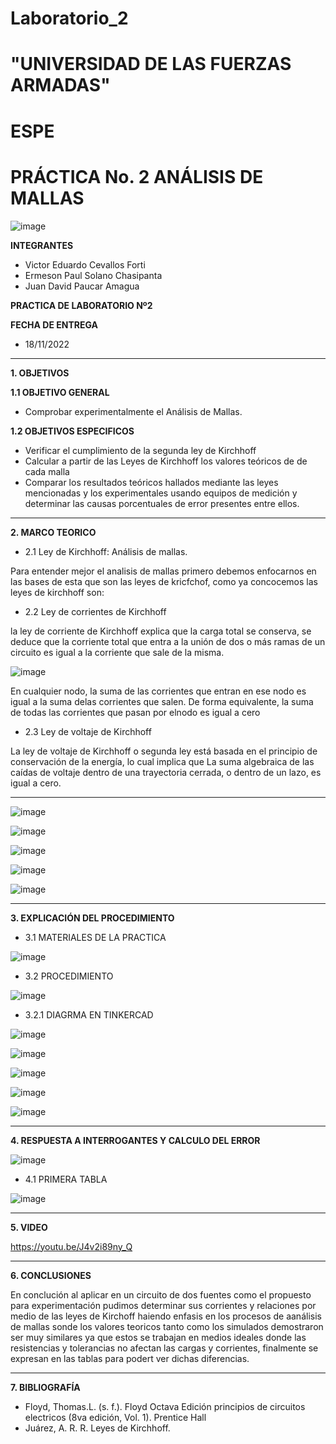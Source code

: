 # Laboratorio_2

# "UNIVERSIDAD DE LAS FUERZAS ARMADAS"
# ESPE
# PRÁCTICA No. 2 ANÁLISIS DE MALLAS

![image](https://user-images.githubusercontent.com/116772918/200762591-a164d8db-c02e-4269-8bb4-0bc4c810d79f.png)

**INTEGRANTES**
 
* Victor Eduardo Cevallos Forti
* Ermeson Paul Solano Chasipanta
* Juan David Paucar Amagua


**PRACTICA DE LABORATORIO Nº2**

**FECHA DE ENTREGA**
* 18/11/2022
--------------------------------------------------------------------------------------------------------------------------------------------------------------------------------------

**1. OBJETIVOS**

**1.1  OBJETIVO GENERAL**

* Comprobar experimentalmente el Análisis de Mallas.

**1.2  OBJETIVOS ESPECIFICOS**

* Verificar el cumplimiento de la segunda  ley de Kirchhoff
* Calcular a partir de las Leyes de Kirchhoff los valores teóricos de de cada malla
* Comparar los resultados teóricos hallados mediante las leyes mencionadas y los experimentales usando equipos de medición y determinar las causas porcentuales de error presentes entre ellos. 

--------------------------------------------------------------------------------------------------------------------------------------------------------------------------------------
**2. MARCO TEORICO**

* 2.1 Ley de Kirchhoff: Análisis de mallas.
 
Para entender mejor el analisis de mallas primero debemos enfocarnos en las bases de esta que son las  leyes de kricfchof, como ya concocemos las  leyes  de kirchhoff son:

* 2.2 Ley de corrientes de Kirchhoff

la ley de corriente de Kirchhoff explica que la carga total se conserva, se deduce que la corriente total que entra a la unión de dos o más ramas de un circuito es igual a la corriente que sale de la misma.

![image](https://user-images.githubusercontent.com/116772918/200897862-25d18d7c-8a4c-4fd5-93d9-02a36dd58912.png)


En cualquier nodo, la suma de las corrientes que entran en ese nodo es igual a la suma delas corrientes que salen. De forma equivalente, la suma de todas las corrientes que pasan por elnodo es igual a cero

* 2.3 Ley de voltaje de Kirchhoff

La ley de voltaje de Kirchhoff o segunda ley está basada en el principio de conservación de la energía, lo cual implica que La suma algebraica de las caídas de voltaje dentro de una trayectoria cerrada, o dentro de un lazo, es igual a cero.

-------------------------------------------------------------------------------------------------------------------------------------------------------------------------------------


![image](https://user-images.githubusercontent.com/116772918/202568550-4645df1d-692c-417f-bc0c-e14834c34ec8.png)



![image](https://user-images.githubusercontent.com/116772918/202568749-766924f3-6080-4b8f-89de-3b264ecd8147.png)

![image](https://user-images.githubusercontent.com/116772918/202568855-29e0da34-704b-4992-87d1-8ba483e4c1f8.png)

![image](https://user-images.githubusercontent.com/116772918/202568906-31375a8e-cd00-49e9-b5f5-7e8d42c33dcc.png)

![image](https://user-images.githubusercontent.com/116772918/202568973-bf75c7b2-b8c4-48d8-bc2f-60fe0263fd1e.png)








--------------------------------------------------------------------------------------------------------------------------------------------------------------------------------------
**3. EXPLICACIÓN DEL PROCEDIMIENTO**

* 3.1 MATERIALES DE LA PRACTICA

![image](https://user-images.githubusercontent.com/116772918/202551314-204f9790-1ca2-42fe-9f39-898766234dc7.png)


* 3.2 PROCEDIMIENTO


![image](https://user-images.githubusercontent.com/93800511/142924419-f49a2a30-f157-462f-8e12-6935053a42b1.png)





* 3.2.1 DIAGRMA EN TINKERCAD


![image](https://user-images.githubusercontent.com/116772918/202615141-5bc715b3-48f7-47e1-9e97-116436cd02eb.png)


![image](https://user-images.githubusercontent.com/116772918/202605083-e20cbaaf-4701-4a1f-a9ff-67cef8ed7e1e.png)

![image](https://user-images.githubusercontent.com/116772918/202614811-d14c20a9-e0e3-4e5a-8bad-1e2cc07a6976.png)

![image](https://user-images.githubusercontent.com/116772918/202614885-1ff5a5ad-a162-4107-a27d-a1f64ea74aeb.png)

![image](https://user-images.githubusercontent.com/116772918/202614944-5aaacd9f-06ca-4352-bd68-8c01ad42de76.png)



-----------------------------------------------------------------------------------------------------------------------------------------------
**4. RESPUESTA A INTERROGANTES Y CALCULO DEL ERROR**

![image](https://user-images.githubusercontent.com/116772918/202616895-f570a230-bf78-48d0-a333-63e0a5b274f0.png)


* 4.1 PRIMERA TABLA  

![image](https://user-images.githubusercontent.com/116772918/202615299-a0f757c2-40fc-4383-bcfd-7550943b8a35.png)




--------------------------------------------------------------------------------------------------------------------------------------------------------------------------------------

**5. VIDEO**

https://youtu.be/J4v2i89ny_Q

--------------------------------------------------------------------------------------------------------------------------------------------------------------------------------------

**6. CONCLUSIONES**

En conclución al aplicar en un circuito de dos fuentes como el propuesto para experimentación pudimos determinar sus corrientes y relaciones por medio de las leyes de Kirchoff haiendo enfasis en los procesos de aanálisis de mallas sonde los valores teoricos tanto como los simulados demostraron ser muy similares ya que estos se trabajan en medios ideales donde las resistencias y tolerancias no afectan las cargas y corrientes, finalmente se expresan en las tablas para podert ver dichas diferencias.


----------------------------------------------------------------------------------------------------------------------------------------------------------------------------------------

**7. BIBLIOGRAFÍA**
* Floyd, Thomas.L. (s. f.). Floyd Octava Edición principios de circuitos electricos (8va edición, Vol. 1). Prentice Hall
* Juárez, A. R. R. Leyes de Kirchhoff.
